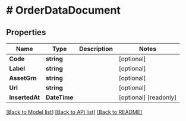 # # OrderDataDocument


## Properties 


Name | Type | Description | Notes
------------ | ------------- | ------------- | -------------
**Code**| **string** |   | [optional]
**Label**| **string** |   | [optional]
**AssetGrn**| **string** |   | [optional]
**Url**| **string** |   | [optional]
**InsertedAt**| **DateTime** |   | [optional] [readonly]


[[Back to Model list]](../../README.md#models) [[Back to API list]](../../README.md#endpoints) [[Back to README]](../../README.md)

